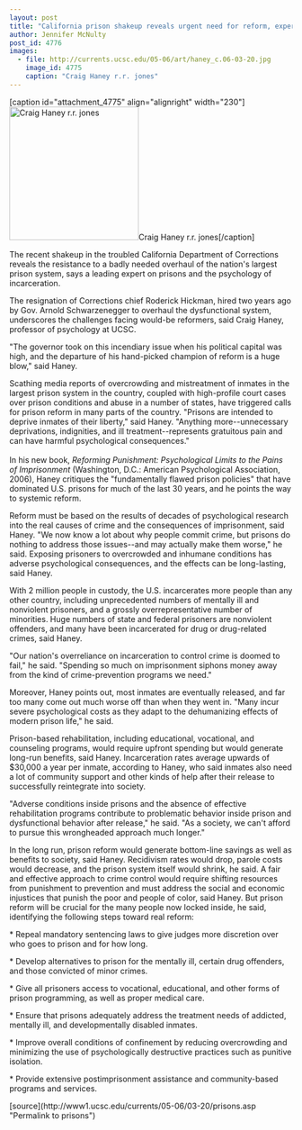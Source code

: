 ```yaml
---
layout: post
title: "California prison shakeup reveals urgent need for reform, expert says"
author: Jennifer McNulty
post_id: 4776
images:
  - file: http://currents.ucsc.edu/05-06/art/haney_c.06-03-20.jpg
    image_id: 4775
    caption: "Craig Haney r.r. jones"
---
```


[caption id="attachment_4775" align="alignright" width="230"]<a href="http://localhost/mysite/wp-content/uploads/2006/03/haney_c.06-03-20.jpg"><img class="size-full wp-image-4775" src="http://localhost/mysite/wp-content/uploads/2006/03/haney_c.06-03-20.jpg" alt="Craig Haney r.r. jones" width="230" height="237" /></a>Craig Haney r.r. jones[/caption]
<a name="content" id="content"></a>
<p>
  The recent shakeup in the troubled California Department of Corrections reveals the resistance to a badly needed overhaul of the nation's largest prison system, says a leading expert on prisons and the psychology of incarceration.
</p>
<p>
  The resignation of Corrections chief Roderick Hickman, hired two years ago by Gov. Arnold Schwarzenegger to overhaul the dysfunctional system, underscores the challenges facing would-be reformers, said Craig Haney, professor of psychology at UCSC.
</p>
<p>
  "The governor took on this incendiary issue when his political capital was high, and the departure of his hand-picked champion of reform is a huge blow," said Haney.
</p>
<p>
  Scathing media reports of overcrowding and mistreatment of inmates in the largest prison system in the country, coupled with high-profile court cases over prison conditions and abuse in a number of states, have triggered calls for prison reform in many parts of the country. "Prisons are intended to deprive inmates of their liberty," said Haney. "Anything more--unnecessary deprivations, indignities, and ill treatment--represents gratuitous pain and can have harmful psychological consequences."<br>
  <br>
  In his new book, <i>Reforming Punishment: Psychological Limits to the Pains of Imprisonment</i> (Washington, D.C.: American Psychological Association, 2006), Haney critiques the "fundamentally flawed prison policies" that have dominated U.S. prisons for much of the last 30 years, and he points the way to systemic reform.
</p>
<p>
  Reform must be based on the results of decades of psychological research into the real causes of crime and the consequences of imprisonment, said Haney. "We now know a lot about why people commit crime, but prisons do nothing to address those issues--and may actually make them worse," he said. Exposing prisoners to overcrowded and inhumane conditions has adverse psychological consequences, and the effects can be long-lasting, said Haney.
</p>
<p>
  With 2 million people in custody, the U.S. incarcerates more people than any other country, including unprecedented numbers of mentally ill and nonviolent prisoners, and a grossly overrepresentative number of minorities. Huge numbers of state and federal prisoners are nonviolent offenders, and many have been incarcerated for drug or drug-related crimes, said Haney.
</p>
<p>
  "Our nation's overreliance on incarceration to control crime is doomed to fail," he said. "Spending so much on imprisonment siphons money away from the kind of crime-prevention programs we need."
</p>
<p>
  Moreover, Haney points out, most inmates are eventually released, and far too many come out much worse off than when they went in. "Many incur severe psychological costs as they adapt to the dehumanizing effects of modern prison life," he said.
</p>
<p>
  Prison-based rehabilitation, including educational, vocational, and counseling programs, would require upfront spending but would generate long-run benefits, said Haney. Incarceration rates average upwards of $30,000 a year per inmate, according to Haney, who said inmates also need a lot of community support and other kinds of help after their release to successfully reintegrate into society.
</p>
<p>
  "Adverse conditions inside prisons and the absence of effective rehabilitation programs contribute to problematic behavior inside prison and dysfunctional behavior after release," he said. "As a society, we can't afford to pursue this wrongheaded approach much longer."
</p>
<p>
  In the long run, prison reform would generate bottom-line savings as well as benefits to society, said Haney. Recidivism rates would drop, parole costs would decrease, and the prison system itself would shrink, he said. A fair and effective approach to crime control would require shifting resources from punishment to prevention and must address the social and economic injustices that punish the poor and people of color, said Haney. But prison reform will be crucial for the many people now locked inside, he said, identifying the following steps toward real reform:
</p>
<p>
  * Repeal mandatory sentencing laws to give judges more discretion over who goes to prison and for how long.
</p>
<p>
  * Develop alternatives to prison for the mentally ill, certain drug offenders, and those convicted of minor crimes.
</p>
<p>
  * Give all prisoners access to vocational, educational, and other forms of prison programming, as well as proper medical care.
</p>
<p>
  * Ensure that prisons adequately address the treatment needs of addicted, mentally ill, and developmentally disabled inmates.
</p>
<p align="left">
  * Improve overall conditions of confinement by reducing overcrowding and minimizing the use of psychologically destructive practices such as punitive isolation.
</p>
<p>
  * Provide extensive postimprisonment assistance and community-based programs and services.
</p>
<form>
  <input name="t1" size="-1" type="hidden">
</form>




</p>
[source](http://www1.ucsc.edu/currents/05-06/03-20/prisons.asp "Permalink to prisons")
